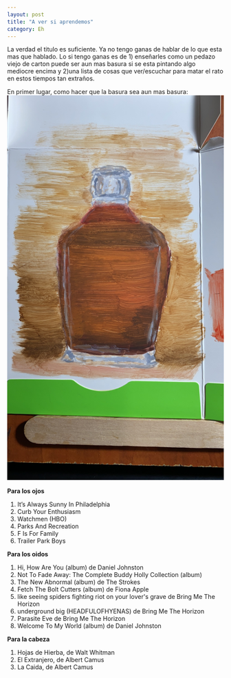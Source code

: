 ```yaml
---
layout: post
title: "A ver si aprendemos"
category: Eh
---
```

La verdad el titulo es suficiente. Ya no tengo ganas de hablar de lo que esta mas que hablado. Lo si tengo ganas es de 1) enseñarles como un pedazo viejo de carton puede ser aun mas basura si se esta pintando algo mediocre encima y 2)una lista de cosas que ver/escuchar para matar el rato en estos tiempos tan extraños.  
  
  
En primer lugar, como hacer que la basura sea aun mas basura:  
![Basura](/images/up/gjwip.jpeg)  
  
**Para los ojos**  
1. It’s Always Sunny In Philadelphia  
2. Curb Your Enthusiasm  
3. Watchmen (HBO)  
4. Parks And Recreation  
5. F Is For Family  
6. Trailer Park Boys  
  
**Para los oidos**  
1. Hi, How Are You (album) de Daniel Johnston  
2. Not To Fade Away: The Complete Buddy Holly Collection (album)  
3. The New Abnormal (album) de The Strokes  
4. Fetch The Bolt Cutters (album) de Fiona Apple  
5. like seeing spiders fighting riot on your lover's grave de Bring Me The Horizon  
6. underground big (HEADFULOFHYENAS) de Bring Me The Horizon  
7. Parasite Eve de Bring Me The Horizon  
8. Welcome To My World (album) de Daniel Johnston 

**Para la cabeza**  
1. Hojas de Hierba, de Walt Whitman  
2. El Extranjero, de Albert Camus  
3. La Caida, de Albert Camus